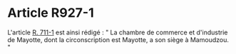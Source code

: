 # Article R927-1

L'article <a href='/affichCodeArticle.do?cidTexte=LEGITEXT000005634379&idArticle=LEGIARTI000006269857&dateTexte=&categorieLien=cid' title='Code de commerce - art. R711-1 (V)'>R. 711-1</a> est ainsi rédigé : " La chambre de commerce et d'industrie de Mayotte, dont la circonscription est Mayotte, a son siège à Mamoudzou. "